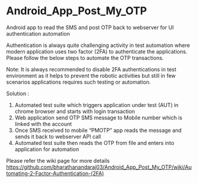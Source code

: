 # Android_App_Post_My_OTP
Android app to read the SMS and post OTP back to webserver for UI authentication automation

Authentication is always quite challenging activity in test automation where modern application uses two factor (2FA) to authenticate the applications. Please follow the below steps to automate the OTP transactions.

Note:
	It is always recommended to disable 2FA authentications in test environment as it helps to prevent the robotic activities but still in few scenarios applications requires such testing or automation. 

Solution : 
1)	Automated test suite which triggers application under test (AUT) in chrome browser and starts with login transaction
2)	Web application send OTP SMS message to Mobile number which is linked with the account
3)	Once SMS received to mobile “PMOTP” app reads the message and sends it back to webserver API call
4)	Automated test suite then reads the OTP from file and enters into application for automation

Please refer the wiki page for more details 
https://github.com/bharathanandaraj03/Android_App_Post_My_OTP/wiki/Automating-2-Factor-Authentication-(2FA)

